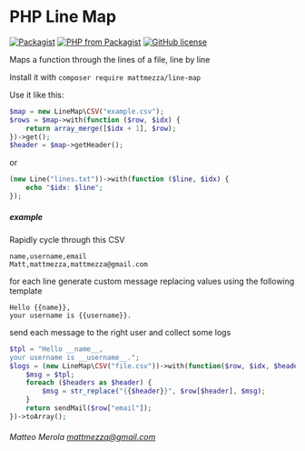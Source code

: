PHP Line Map
======

[![Packagist](https://img.shields.io/packagist/v/mattmezza/line-map.svg)](https://github.com/mattmezza/php-line-map) [![PHP from Packagist](https://img.shields.io/packagist/php-v/mattmezza/line-map.svg)](https://github.com/mattmezza/php-line-map) [![GitHub license](https://img.shields.io/github/license/mattmezza/php-line-map.svg)](https://github.com/mattmezza/php-line-map/blob/master/license.md)

Maps a function through the lines of a file, line by line

Install it with `composer require mattmezza/line-map`

Use it like this:

```php
$map = new LineMap\CSV("example.csv");
$rows = $map->with(function ($row, $idx) {
    return array_merge([$idx + 1], $row);
})->get();
$header = $map->getHeader();
```

or

```php
(new Line("lines.txt"))->with(function ($line, $idx) {
    echo "$idx: $line";
});
```

##### example

Rapidly cycle through this CSV 

```csv
name,username,email
Matt,mattmezza,mattmezza@gmail.com
```

for each line generate custom message replacing values using the following template

```
Hello {{name}},
your username is {{username}}.
```

send each message to the right user and collect some logs

```php
$tpl = "Hello __name__,
your username is __username__.";
$logs = (new LineMap\CSV("file.csv"))->with(function($row, $idx, $headers) use ($tpl) {
    $msg = $tpl;
    foreach ($headers as $header) {
        $msg = str_replace("{{$header}}", $row[$header], $msg);
    }
    return sendMail($row["email"]);
})->toArray();
```

###### Matteo Merola <mattmezza@gmail.com>